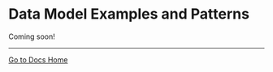 # Data Model Examples and Patterns

Coming soon!

---
[Go to Docs Home](https://github.com/iexcloud/docs/blob/main/README.md)